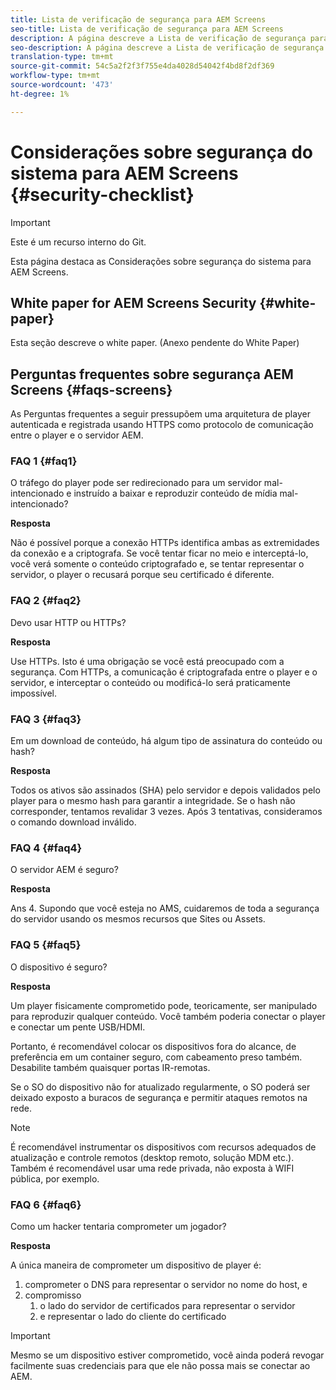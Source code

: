 ```yaml
---
title: Lista de verificação de segurança para AEM Screens
seo-title: Lista de verificação de segurança para AEM Screens
description: A página descreve a Lista de verificação de segurança para AEM Screens
seo-description: A página descreve a Lista de verificação de segurança para AEM Screens
translation-type: tm+mt
source-git-commit: 54c5a2f2f3f755e4da4028d54042f4bd8f2df369
workflow-type: tm+mt
source-wordcount: '473'
ht-degree: 1%

---
```



# Considerações sobre segurança do sistema para AEM Screens {#security-checklist}

>[!IMPORTANT]
>Este é um recurso interno do Git.

Esta página destaca as Considerações sobre segurança do sistema para AEM Screens.


## White paper for AEM Screens Security {#white-paper}

Esta seção descreve o white paper. (Anexo pendente do White Paper)


## Perguntas frequentes sobre segurança AEM Screens {#faqs-screens}

As Perguntas frequentes a seguir pressupõem uma arquitetura de player autenticada e registrada usando HTTPS como protocolo de comunicação entre o player e o servidor AEM.

### FAQ 1 {#faq1}

O tráfego do player pode ser redirecionado para um servidor mal-intencionado e instruído a baixar e reproduzir conteúdo de mídia mal-intencionado?

**Resposta**

Não é possível porque a conexão HTTPs identifica ambas as extremidades da conexão e a criptografa. Se você tentar ficar no meio e interceptá-lo, você verá somente o conteúdo criptografado e, se tentar representar o servidor, o player o recusará porque seu certificado é diferente.


### FAQ 2 {#faq2}

Devo usar HTTP ou HTTPs?

**Resposta**

Use HTTPs. Isto é uma obrigação se você está preocupado com a segurança. Com HTTPs, a comunicação é criptografada entre o player e o servidor, e interceptar o conteúdo ou modificá-lo será praticamente impossível.


### FAQ 3 {#faq3}

Em um download de conteúdo, há algum tipo de assinatura do conteúdo ou hash?

**Resposta**

Todos os ativos são assinados (SHA) pelo servidor e depois validados pelo player para o mesmo hash para garantir a integridade.
Se o hash não corresponder, tentamos revalidar 3 vezes. Após 3 tentativas, consideramos o comando download inválido.


### FAQ 4 {#faq4}

O servidor AEM é seguro?

**Resposta**

Ans 4. Supondo que você esteja no AMS, cuidaremos de toda a segurança do servidor usando os mesmos recursos que Sites ou Assets.


### FAQ 5 {#faq5}

O dispositivo é seguro?

**Resposta**

Um player fisicamente comprometido pode, teoricamente, ser manipulado para reproduzir qualquer conteúdo. Você também poderia conectar o player e conectar um pente USB/HDMI.

Portanto, é recomendável colocar os dispositivos fora do alcance, de preferência em um container seguro, com cabeamento preso também. Desabilite também quaisquer portas IR-remotas.

Se o SO do dispositivo não for atualizado regularmente, o SO poderá ser deixado exposto a buracos de segurança e permitir ataques remotos na rede.

>[!NOTE]
>
>É recomendável instrumentar os dispositivos com recursos adequados de atualização e controle remotos (desktop remoto, solução MDM etc.). Também é recomendável usar uma rede privada, não exposta à WIFI pública, por exemplo.


### FAQ 6 {#faq6}

Como um hacker tentaria comprometer um jogador?

**Resposta**

A única maneira de comprometer um dispositivo de player é:

1. comprometer o DNS para representar o servidor no nome do host, e
1. compromisso
   1. o lado do servidor de certificados para representar o servidor
   1. e representar o lado do cliente do certificado

>[!IMPORTANT]
>Mesmo se um dispositivo estiver comprometido, você ainda poderá revogar facilmente suas credenciais para que ele não possa mais se conectar ao AEM.





